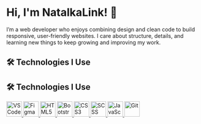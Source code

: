 # Hi, I'm NatalkaLink! 👋
I’m a web developer who enjoys combining design and clean code to build responsive, user-friendly websites. I care about structure, details, and learning new things to keep growing and improving my work.

## 🛠 Technologies I Use

## 🛠 Technologies I Use

<p align="left">
  <a href="https://code.visualstudio.com/" target="_blank" title="Visual Studio Code">
    <img src="https://cdn.jsdelivr.net/gh/devicons/devicon/icons/vscode/vscode-original.svg" width="40" height="40" alt="VS Code"/>
  </a>
  <a href="https://www.figma.com/" target="_blank" title="Figma">
    <img src="https://cdn.jsdelivr.net/gh/devicons/devicon/icons/figma/figma-original.svg" width="40" height="40" alt="Figma"/>
  </a>
  <a href="https://developer.mozilla.org/en-US/docs/Web/HTML" target="_blank" title="HTML5">
    <img src="https://cdn.jsdelivr.net/gh/devicons/devicon/icons/html5/html5-original.svg" width="40" height="40" alt="HTML5"/>
  </a>
  <a href="https://getbootstrap.com/" target="_blank" title="Bootstrap">
    <img src="https://cdn.jsdelivr.net/gh/devicons/devicon/icons/bootstrap/bootstrap-original.svg" width="40" height="40" alt="Bootstrap"/>
  </a>
  <a href="https://developer.mozilla.org/en-US/docs/Web/CSS" target="_blank" title="CSS3">
    <img src="https://cdn.jsdelivr.net/gh/devicons/devicon/icons/css3/css3-original.svg" width="40" height="40" alt="CSS3"/>
  </a>
  <a href="https://sass-lang.com/" target="_blank" title="SCSS (Sass)">
    <img src="https://cdn.jsdelivr.net/gh/devicons/devicon/icons/sass/sass-original.svg" width="40" height="40" alt="SCSS"/>
  </a>
  <a href="https://developer.mozilla.org/en-US/docs/Web/JavaScript" target="_blank" title="JavaScript">
    <img src="https://cdn.jsdelivr.net/gh/devicons/devicon/icons/javascript/javascript-original.svg" width="40" height="40" alt="JavaScript"/>
  </a>
  <a href="https://git-scm.com/" target="_blank" title="Git">
    <img src="https://cdn.jsdelivr.net/gh/devicons/devicon/icons/git/git-original.svg" width="40" height="40" alt="Git"/>
  </a>
</p>




